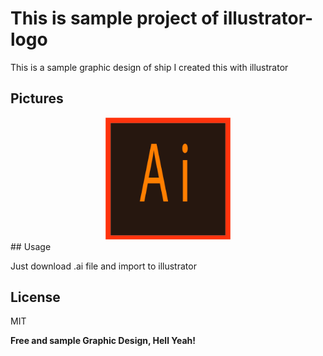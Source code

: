 # This is sample project of illustrator-logo




This is a sample graphic design of ship I created this with illustrator


## Pictures

<div style="text-align: center">
 <img src="https://github.com/MarzieMemarian/illustrator-logo/blob/master/screenshot/illustrator%20logo.jpg?raw=true" width="200"/>

</div>
## Usage

Just download .ai file and import to illustrator

## License
MIT

**Free and sample Graphic Design, Hell Yeah!**

